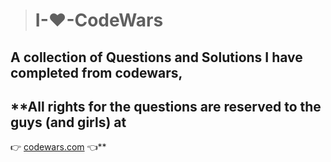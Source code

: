 > # **I-❤️-CodeWars**

## A collection of Questions and Solutions I have completed from codewars,

## **All rights for the questions are reserved to the guys (and girls) at

👉 [codewars.com](https://codewars.com) 👈**
